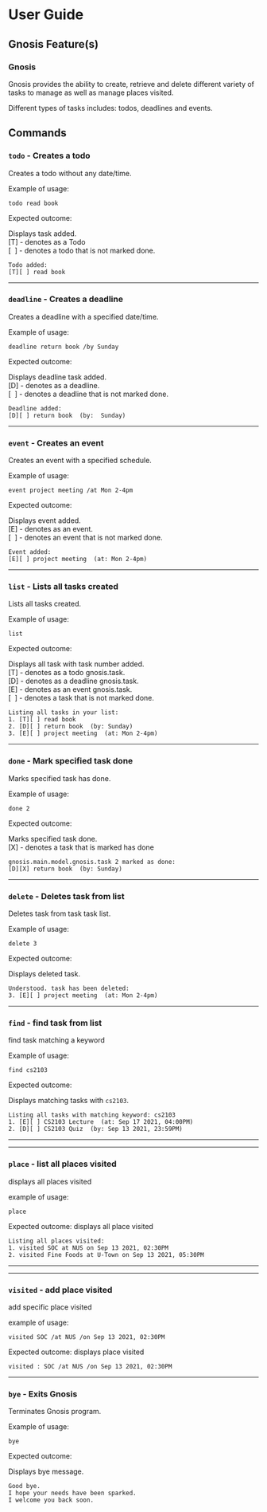 
# User Guide

## Gnosis Feature(s)

### Gnosis

Gnosis provides the ability to create, retrieve and delete different variety of tasks
to manage as well as manage places visited.</br>

Different types of tasks includes: todos, deadlines and events.

## Commands

### `todo` - Creates a todo

Creates a todo without any date/time.

Example of usage: 

`todo read book`

Expected outcome:

Displays task added.<br/>
[T] - denotes as a Todo<br/>
[&nbsp;&nbsp;] - denotes a todo that is not marked done.
```
Todo added:
[T][ ] read book
```
***
### `deadline` - Creates a deadline

Creates a deadline with a specified date/time.

Example of usage:

`deadline return book /by Sunday`

Expected outcome:

Displays deadline task added.<br/>
[D] - denotes as a deadline.<br/>
[&nbsp;&nbsp;] - denotes a deadline that is not marked done.
```
Deadline added:
[D][ ] return book  (by:  Sunday)
```
***
### `event` - Creates an event

Creates an event with a specified schedule.

Example of usage:

`event project meeting /at Mon 2-4pm`

Expected outcome:

Displays event added.<br/>
[E] - denotes as an event.<br/>
[&nbsp;&nbsp;] - denotes an event that is not marked done.
```
Event added:
[E][ ] project meeting  (at: Mon 2-4pm)
```
***
### `list` - Lists all tasks created

Lists all tasks created.

Example of usage:

`list`

Expected outcome:

Displays all task with task number added.<br/>
[T] - denotes as a todo gnosis.task.<br/>
[D] - denotes as a deadline gnosis.task.<br/>
[E] - denotes as an event gnosis.task.<br/>
[&nbsp;&nbsp;] - denotes a task that is not marked done.
```
Listing all tasks in your list:
1. [T][ ] read book
2. [D][ ] return book  (by: Sunday)
3. [E][ ] project meeting  (at: Mon 2-4pm)
```
***
### `done` - Mark specified task done

Marks specified task has done.

Example of usage:

`done 2`

Expected outcome:

Marks specified task done.<br/>
[X] - denotes a task that is marked has done<br/>
```
gnosis.main.model.gnosis.task 2 marked as done:
[D][X] return book  (by: Sunday)
```
***
### `delete` - Deletes task from list

Deletes task from task task list.

Example of usage:

`delete 3`

Expected outcome:

Displays deleted task.<br/>
```
Understood. task has been deleted:
3. [E][ ] project meeting  (at: Mon 2-4pm)
```
***
### `find` - find task from list

find task matching a keyword

Example of usage:

`find cs2103`

Expected outcome:

Displays matching tasks with ``cs2103``.<br/>

```
Listing all tasks with matching keyword: cs2103
1. [E][ ] CS2103 Lecture  (at: Sep 17 2021, 04:00PM)
2. [D][ ] CS2103 Quiz  (by: Sep 13 2021, 23:59PM)
```

***
***
### `place` - list all places visited

displays all places visited

example of usage: 

`place`

Expected outcome:
displays all place visited
```
Listing all places visited:
1. visited SOC at NUS on Sep 13 2021, 02:30PM
2. visited Fine Foods at U-Town on Sep 13 2021, 05:30PM
```

***
***
### `visited` - add place visited

add specific place visited

example of usage:

`visited SOC /at NUS /on Sep 13 2021, 02:30PM`

Expected outcome: displays place visited
```
visited : SOC /at NUS /on Sep 13 2021, 02:30PM
```

***
### `bye` - Exits Gnosis

Terminates Gnosis program.

Example of usage:

`bye`

Expected outcome:

Displays bye message.
```
Good bye.
I hope your needs have been sparked.
I welcome you back soon.
```
